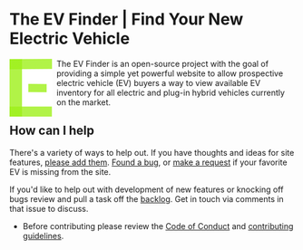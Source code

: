 # The EV Finder | Find Your New Electric Vehicle

<img align="left" style="padding: 0 .5rem .5rem 0" alt="The EV Finder Logo" src="theevfinder.png">

The EV Finder is an open-source project with the goal of providing a simple yet
powerful website to allow prospective electric vehicle (EV) buyers a way to view
available EV inventory for all electric and plug-in hybrid vehicles currently on
the market. 

## How can I help
There's a variety of ways to help out. If you have thoughts and ideas for site
features, [please add them](https://github.com/Ben-Chapman/EVFinder/issues/new?template=feature-request.md). [Found a bug](https://github.com/Ben-Chapman/EVFinder/issues/new?template=bug_report.md), or [make a request](https://github.com/Ben-Chapman/EVFinder/issues/new?template=request-for-a-new-vehicle.md) if your favorite EV is missing from the site.

If you'd like to help out with development of new features or knocking off bugs
review and pull a task off the [backlog](issues). Get in touch via comments in
that issue to discuss.

- Before contributing please review the [Code of Conduct](blob/main/CODE_OF_CONDUCT.md) and [contributing guidelines](blob/main/CONTRIBUTING.md).